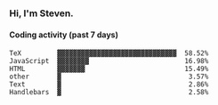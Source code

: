### Hi, I'm Steven.

#### Coding activity (past 7 days)
```
TeX         ▓▓▓▓▓▓▓▓▓▓▓▓▓▓▓▓▓▓▓▓▓▓▓▓▓▓▓▓▓▓  58.52%
JavaScript  ▓▓▓▓▓▓▓▓                        16.98%
HTML        ▓▓▓▓▓▓▓                         15.49%
other       ▓                                3.57%
Text        ▓                                2.86%
Handlebars  ▓                                2.58%
```
